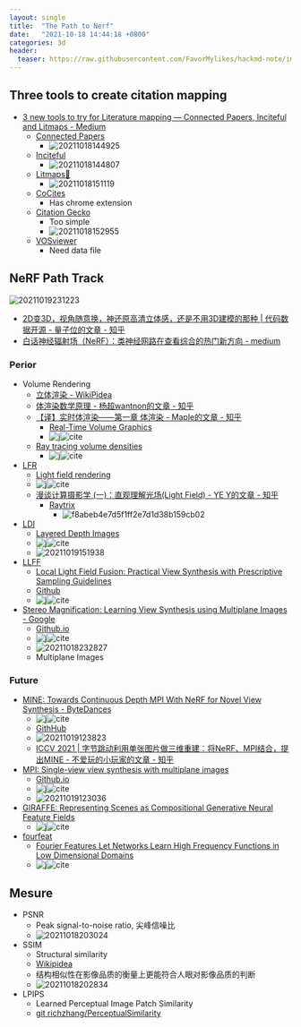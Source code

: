 ```yaml
---
layout: single
title:  "The Path to Nerf" 
date:   "2021-10-18 14:44:18 +0800"
categories: 3d
header:
  teaser: https://raw.githubusercontent.com/FavorMylikes/hackmd-note/img/img20211018233219.png
---
```


## Three tools to create citation mapping

- [3 new tools to try for Literature mapping — Connected Papers, Inciteful and Litmaps - Medium](https://aarontay.medium.com/3-new-tools-to-try-for-literature-mapping-connected-papers-inciteful-and-litmaps-a399f27622a)
  - [Connected Papers](https://www.connectedpapers.com/)
    - <img src="https://raw.githubusercontent.com/FavorMylikes/hackmd-note/img/img20211018144925.png" alt="20211018144925"/>
  - [Inciteful](https://inciteful.xyz/)
    - <img src="https://raw.githubusercontent.com/FavorMylikes/hackmd-note/img/img20211018144807.png" alt="20211018144807"/>
  - [Litmaps🤙](https://www.litmaps.co/)
    - <img src="https://raw.githubusercontent.com/FavorMylikes/hackmd-note/img/img20211018151119.png" alt="20211018151119"/>
  - [CoCites](https://www.cocites.com/)
    - Has chrome extension
  - [Citation Gecko](http://citationgecko.com/)
    - Too simple
    - <img src="https://raw.githubusercontent.com/FavorMylikes/hackmd-note/img/img20211018152955.png" alt="20211018152955"/>
  - [VOSviewer](https://www.vosviewer.com/)
    - Need data file

## NeRF Path Track

<img src="https://raw.githubusercontent.com/FavorMylikes/hackmd-note/img/img20211019231223.png" alt="20211019231223"/>

- [2D变3D，视角随意换，神还原高清立体感，还是不用3D建模的那种 | 代码数据开源 - 量子位的文章 - 知乎](https://zhuanlan.zhihu.com/p/128554388)
- [白话神经辐射场（NeRF）：类神经网路在查看综合的热门新方向 - medium](https://medium.com/%E8%BB%9F%E9%AB%94%E4%B9%8B%E5%BF%83/%E7%99%BD%E8%A9%B1neural-radiance-fields-nerf-%E9%A1%9E%E7%A5%9E%E7%B6%93%E7%B6%B2%E8%B7%AF%E5%9C%A8view-synthesis%E7%9A%84%E7%86%B1%E9%96%80%E6%96%B0%E6%96%B9%E5%90%91-23be9411d399)

### Perior

- Volume Rendering
  - [立体渲染 - WikiPidea](https://zh.wikipedia.org/wiki/%E7%AB%8B%E4%BD%93%E6%B8%B2%E6%9F%93)
  - [体渲染数学原理 - 杨超wantnon的文章 - 知乎](https://zhuanlan.zhihu.com/p/56710440)
  - [【译】实时体渲染——第一章 体渲染 - Maple的文章 - 知乎](https://zhuanlan.zhihu.com/p/260540982)
    - [Real-Time Volume Graphics](https://dl.acm.org/doi/abs/10.1145/1103900.1103929)
    - ![j](https://img.shields.io/badge/SIGGRAPH-2004-blue?style=flat-square)![cite](https://img.shields.io/badge/cite-996-blue?style=flat-square)
  - [Ray tracing volume densities](https://dl.acm.org/doi/abs/10.1145/964965.808594)
    - ![j](https://img.shields.io/badge/SIGGRAPH-1984-blue?style=flat-square)![cite](https://img.shields.io/badge/cite-1296-blue?style=flat-square)
- [LFR](https://graphics.stanford.edu/papers/light/)
  - [Light field rendering](https://dl.acm.org/doi/10.1145/237170.237199)
  - ![j](https://img.shields.io/badge/SIGGRAPH-1996-blue?style=flat-square)![cite](https://img.shields.io/badge/cite-5237-blue?style=flat-square)
  - [漫谈计算摄影学 (一)：直观理解光场(Light Field) - YE Y的文章 - 知乎](https://zhuanlan.zhihu.com/p/24982662)
    - [Raytrix](https://raytrix.de/)
      - <img src="https://raw.githubusercontent.com/FavorMylikes/hackmd-note/img/imgf8abeb4e7d5f1ff2e7d1d38b159cb02.png" alt="f8abeb4e7d5f1ff2e7d1d38b159cb02"/>
- [LDI](https://grail.cs.washington.edu/projects/ldi/)
  - [Layered Depth Images](https://grail.cs.washington.edu/projects/ldi/)
  - ![j](https://img.shields.io/badge/SIGGRAPH-1998-blue?style=flat-square)![cite](https://img.shields.io/badge/cite-1656-blue?style=flat-square)
  - <img src="https://raw.githubusercontent.com/FavorMylikes/hackmd-note/img/img20211019151938.png" alt="20211019151938"/>
- [LLFF](https://bmild.github.io/llff/)
  - [Local Light Field Fusion: Practical View Synthesis with Prescriptive Sampling Guidelines](https://bmild.github.io/llff/)
  - [Github](https://github.com/Fyusion/LLFF)
  - ![j](https://img.shields.io/badge/SIGGRAPH-2019-blue?style=flat-square)![cite](https://img.shields.io/badge/cite-198-blue?style=flat-square)
- [Stereo Magnification: Learning View Synthesis using Multiplane Images - Google](https://arxiv.org/abs/1805.09817)
  - [Github.io](https://tinghuiz.github.io/projects/mpi/)
  - ![j](https://img.shields.io/badge/SIGGRAPH-2018-blue?style=flat-square)![cite](https://img.shields.io/badge/cite-275-blue?style=flat-square)
  - <img src="https://raw.githubusercontent.com/FavorMylikes/hackmd-note/img/img20211018232827.png" alt="20211018232827"/>
  - Multiplane Images

### Future

- [MINE: Towards Continuous Depth MPI With NeRF for Novel View Synthesis - ByteDances](https://openaccess.thecvf.com/content/ICCV2021/html/Li_MINE_Towards_Continuous_Depth_MPI_With_NeRF_for_Novel_View_ICCV_2021_paper.html)
  - ![j](https://img.shields.io/badge/ICCV-2021-blue?style=flat-square)![cite](https://img.shields.io/badge/cite-0-blue?style=flat-square)
  - [GithHub](https://github.com/vincentfung13/MINE)
  - <img src="https://raw.githubusercontent.com/FavorMylikes/hackmd-note/img/img20211019123823.png" alt="20211019123823"/>
  - [ICCV 2021 | 字节跳动利用单张图片做三维重建：将NeRF、MPI结合，提出MINE - 不爱玩的小玩家的文章 - 知乎](https://zhuanlan.zhihu.com/p/419468401)
- [MPI: Single-view view synthesis with multiplane images](https://arxiv.org/abs/2004.11364)
  - [Github.io](https://single-view-mpi.github.io/)
  - ![j](https://img.shields.io/badge/CVPR-2020-blue?style=flat-square)![cite](https://img.shields.io/badge/cite-60-blue?style=flat-square)
  - <img src="https://raw.githubusercontent.com/FavorMylikes/hackmd-note/img/img20211019123036.png" alt="20211019123036"/>
- [GIRAFFE: Representing Scenes as Compositional Generative Neural Feature Fields](https://arxiv.org/abs/2011.12100)
  - ![j](https://img.shields.io/badge/CVPR-2021-blue?style=flat-square)![cite](https://img.shields.io/badge/cite-30-blue?style=flat-square)
- [fourfeat](https://bmild.github.io/fourfeat/)
  - [Fourier Features Let Networks Learn
High Frequency Functions in Low Dimensional Domains](https://arxiv.org/abs/2006.10739)
  - ![j](https://img.shields.io/badge/NeurIPS-2020-blue?style=flat-square)![cite](https://img.shields.io/badge/cite-171-blue?style=flat-square)

## Mesure

- PSNR
  - Peak signal-to-noise ratio, 尖峰信噪比
  - <img src="https://raw.githubusercontent.com/FavorMylikes/hackmd-note/img/img20211018203024.png" alt="20211018203024"/>
- SSIM
  - Structural similarity
  - [Wikipidea](https://en.wikipedia.org/wiki/Structural_similarity)
  - 结构相似性在影像品质的衡量上更能符合人眼对影像品质的判断
  - <img src="https://raw.githubusercontent.com/FavorMylikes/hackmd-note/img/img20211018202834.png" alt="20211018202834"/>
- LPIPS
  - Learned Perceptual Image Patch Similarity
  - [git richzhang/PerceptualSimilarity](https://github.com/richzhang/PerceptualSimilarity)
